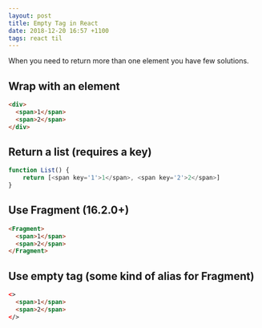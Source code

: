 ```yaml
---
layout: post
title: Empty Tag in React
date: 2018-12-20 16:57 +1100
tags: react til
---
```

When you need to return more than one element you have few solutions.
## Wrap with an element
```html
<div>
  <span>1</span>
  <span>2</span>
</div>
```
## Return a list (requires a key)
```javascript
function List() {
    return [<span key='1'>1</span>, <span key='2'>2</span>]
}
```
## Use Fragment (16.2.0+)
```html
<Fragment>
  <span>1</span>
  <span>2</span>
</Fragment>
```
## Use empty tag (some kind of alias for Fragment)
```html
<>
  <span>1</span>
  <span>2</span>
</>
```
